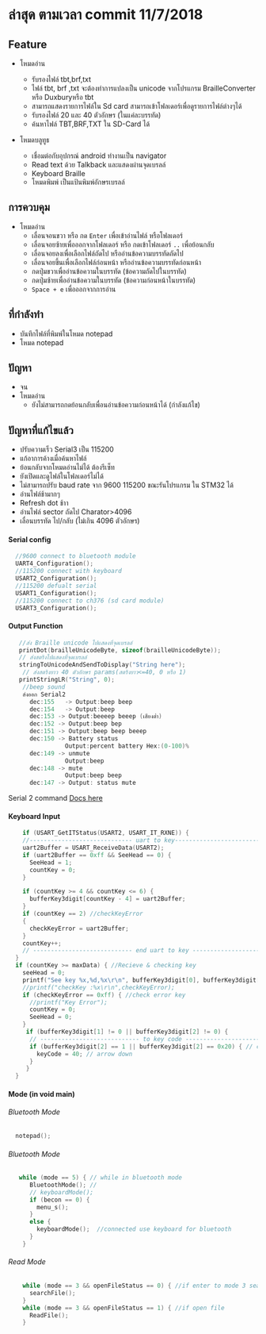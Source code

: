 # ล่าสุด ตามเวลา commit 11/7/2018


## Feature 
  - โหมดอ่าน
    -	รับรองไฟล์ tbt,brf,txt
    -	ไฟล์ tbt, brf ,txt จะต้องทำการแปลงเป็น unicode จากโปรแกรม BrailleConverter หรือ Duxburyหรือ tbt
    -	สามารถแสดงรายการไฟล์ใน Sd card สามารถเข้าโฟลเดอร์เพื่อดูรายการไฟล์ต่างๆได้
    -	รับรองไฟล์ 20 และ 40 ตัวอักษร (ในแค่ละบรรทัด)
    - ค้นหาไฟล์ TBT,BRF,TXT ใน SD-Card ได้
  
  - โหมดบลูทูธ
    - เชื่อมต่อกับอุปกรณ์ android ทำงานเป็น navigator 
    - Read text ด้วย Talkback และแสดงผ่านจุดเบรลล์
    - Keyboard Braille  
    - โหมดพิมพ์ เป็นแป้นพิมพ์อักษรเบรลล์

## การควบคุม
- โหมดอ่าน
  -	เลื่อนจอนขวา หรือ กด `Enter` เพื่อเข้าอ่านไฟล์ หรือโฟลเดอร์
  -	เลื่อนจอยซ้ายเพื่อออกจากโฟลเดอร์ หรือ กดเข้าโฟลเดอร์ `..` เพื่อย้อนกลับ
  -	เลื่อนจอยลงเพื่อเลือกไฟล์ถัดไป หรืออ่านข้อความบรรทัดถัดไป
  -	เลื่อนจอยขึ้นเพื่อเลือกไฟล์ก่อนหน้า หรืออ่านข้อความบรรทัดก่อนหน้า
  -	กดปุ่มขวาเพื่ออ่านข้อความในบรรทัด (ข้อความถัดไปในบรรทัด) 
  -	กดปุ่มซ้ายเพื่ออ่านข้อความในบรรทัด (ข้อความก่อนหน้าในบรรทัด) 
  -	`Space + e` เพื่อออกจากการอ่าน

## ที่กำลังทำ 
  - บันทึกไฟล์ที่พิมพ์ในโหมด notepad
  - โหมด notepad
## ปัญหา 
  - จน
  - โหมดอ่าน
    - ยังไม่สามารถกดย้อนกลับเพื่อนอ่านข้อความก่อนหน้าได้ (กำลังแก้ไข)  
## ปัญหาที่แก้ไขแล้ว 
  - ปรับความเร็ว Serial3  เป็น 115200
  - แก้อาการค้างเมื่อค้นหาไฟล์
  - ย้อนกลับจากโหมดอ่านไม่ได้ ต้องรีเซ็ท
  - ยังเปิดและดูไฟล์ในโฟลเดอร์ไม่ได้
  - ไม่สามารถปรับ baud rate จาก 9600 115200 ขณะรันโปรแกรม ใน STM32 ได้
  - อ่านไฟล์ช้ามากๆ
  - Refresh dot ช้าา
  - อ่านไฟล์ sector ถัดไป Charator>4096 
  - เลื่อนบรรทัด ไป/กลับ (ไม่เกิน 4096 ตัวอักษร)
#### Serial config 
```c
  //9600 connect to bluetooth module
  UART4_Configuration(); 
  //115200 connect with keyboard
  USART2_Configuration(); 
  //115200 defualt serial
  USART1_Configuration();
  //115200 connect to ch376 (sd card module)
  USART3_Configuration();
```

#### Output Function
```c
   //ส่ง Braille unicode ไปแสดงที่จุดเบรลล์
   printDot(brailleUnicodeByte, sizeof(brailleUnicodeByte)); 
   // ส่งสตริงไปแสดงที่จุดเบรลล์
   stringToUnicodeAndSendToDisplay("String here"); 
    // ส่งสตริงยาว 40 ตัวอักษร params(สตริงยาว<=40, 0 หรือ 1)
   printStringLR("String", 0);
    //beep sound 
    ส่งออก Serial2 
      dec:155	-> Output:beep beep
      dec:154	-> Output:beep
      dec:153 -> Output:beeeep beeep (เสียงต่ำ)
      dec:152 -> Output:beep bep
      dec:151 -> Output:beep beep beeep
      dec:150 -> Battery status 
                Output:percent battery Hex:(0-100)%
      dec:149 -> unmute
                Output:beep
      dec:148 -> mute
                Output:beep beep
      dec:147 -> Output: status mute
```
Serial 2 command [Docs here](https://github.com/moomdate/Bkeyboard/blob/master/readme.md)
#### Keyboard Input 
```c
    if (USART_GetITStatus(USART2, USART_IT_RXNE)) {
    //----------------------------- uart to key--------------------------------
    uart2Buffer = USART_ReceiveData(USART2);                                //-
    if (uart2Buffer == 0xff && SeeHead == 0) {                              //-
      SeeHead = 1;                                                          //-
      countKey = 0;                                                         //-
    }                                                                       //-

    if (countKey >= 4 && countKey <= 6) {                                   //-
      bufferKey3digit[countKey - 4] = uart2Buffer;                          //-
    }
    if (countKey == 2) //checkKeyError
    {
      checkKeyError = uart2Buffer;
    }
    countKey++;
    // ---------------------------- end uart to key ----------------------------
  }
  if (countKey >= maxData) { //Recieve & checking key
    seeHead = 0;
    printf("See key %x,%d,%x\r\n", bufferKey3digit[0], bufferKey3digit[1], bufferKey3digit[2]);
    //printf("checkKey :%x\r\n",checkKeyError);
    if (checkKeyError == 0xff) { //check error key
      //printf("Key Error");
      countKey = 0;
      SeeHead = 0;
    }
     if (bufferKey3digit[1] != 0 || bufferKey3digit[2] != 0) {
      // ---------------------------- to key code -----------------------------
      if (bufferKey3digit[2] == 1 || bufferKey3digit[2] == 0x20) { // check key array mapping to 'keyCode'
        keyCode = 40; // arrow down
      }
     }
  }
```
#### Mode (in void main)
###### Bluetooth Mode
```c
  notepad();
```
###### Bluetooth Mode
```c
   while (mode == 5) { // while in bluetooth mode
      BluetoothMode(); // 
      // keyboardMode();
      if (becon == 0) { 
        menu_s();
      }
      else {
        keyboardMode();  //connected use keyboard for bluetooth
      }
    }
```
###### Read Mode
```c
    while (mode == 3 && openFileStatus == 0) { //if enter to mode 3 search file and display
      searchFile();
    }
    while (mode == 3 && openFileStatus == 1) { //if open file 
      ReadFile();
    }
```




